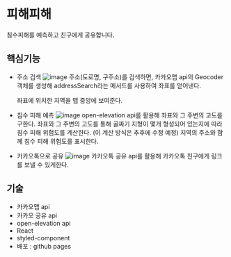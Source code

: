 # 피해피해

침수피해를 예측하고 친구에게 공유합니다.

## 핵심기능

- 주소 검색
  ![image](https://user-images.githubusercontent.com/99343081/193583232-1b56c290-6ea6-467a-9c6e-baedd94fbf6c.png)
  주소(도로명, 구주소)를 검색하면, 카카오맵 api의 Geocoder 객체를 생성해 addressSearch라는 메서드를 사용하여
  좌표를 얻어낸다.

  좌표에 위치한 지역을 맵 중앙에 보여준다.

- 침수 피해 예측
  ![image](https://user-images.githubusercontent.com/99343081/193583418-18777650-0549-45b5-8e4b-b1b22ccb256e.png)
  open-elevation api를 활용해 좌표와 그 주변의 고도를 구한다.
  좌표와 그 주변의 고도를 통해 골짜기 지형이 몇개 형성되어 있는지에 따라 침수 피해 위험도를 계산한다. (이 계산 방식은 추후에 수정 예정)
  지역의 주소와 함께 침수 피해 위험도를 표시한다.

- 카카오톡으로 공유
  ![image](https://user-images.githubusercontent.com/99343081/193583874-4b8b5319-d2f1-4bbe-bb44-c2b71bd1fa33.png)
  카카오톡 공유 api를 활용해 카카오톡 친구에게 링크를 보낼 수 있게한다.

## 기술

- 카카오맵 api
- 카카오 공유 api
- open-elevation api
- React
- styled-component
- 배포 : github pages
